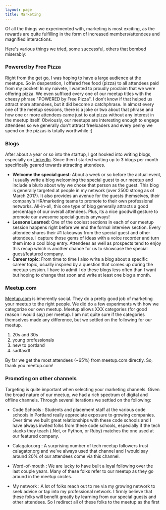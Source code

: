 ```yaml
---
layout: page
title: Marketing
---
```


Of all the things we experimented with, marketing is most exciting, as the rewards 
are quite fulfilling in the form of increased members/attendees and magnified interactions.

Here's various things we tried, some successful, others that bombed miserably:

### Powered by Free Pizza
Right from the get go, I was hoping to have a large audience at the meetups.  So in
desperation, I offered free food (pizza) to all attendees paid from my pocket!
In my naivete, I wanted to proudly proclaim that we were offering pizza.  We even
suffixed every one of our meetup titles with the cheesy phrase "POWERED by Free Pizza".
I don't know if that helped us attract more attendees, but it did become a catchphrase.
In almost every one of the meetup sessions, there is a joke or two about that phrase 
and how one or more attendees came just to eat pizza without any interest in the meetup itself.
Obviously, our meetups are interesting enough to engage attendees so we generally don't attract
freeloaders and every penny we spend on the pizzas is totally worthwhile :)

### Blogs
After about a year or so into the startup, I got hooked into writing blogs, especially
on [LinkedIn](http://www.linkedin.com).  Since then I started writing up to 3 blogs per month
specifically geared towards attracting attendees.

* **Welcome the special guest**: About a week or so before the actual event, I usually write a
blog welcoming the special guest to our meetup and include a blurb about why we chose that person as the guest.  This blog is generally targeted at people in my network (over 2500 strong as of March 2017).  It also provides an avenue for the guests themselves, their company's HR/marketing teams to promote to their own professional networks.  All-in-all, this one type of blog generally attracts a good percentage of our overall attendees.  Plus, its a nice goodwill gesture to promote our awesome special guests anyways!
* **Lessons Learned**: One of the coolest sections in each of our meetup session happens right before we end the formal interview section.  Every attendee shares their #1 takeaway from the 
special guest and other attendees.  I capture those gems of ideas with a voice recorder and turn
them into a cool blog entry.  Attendees as well as prospects tend to enjoy this recap which is
another chance for us to showcase the special guest/featured company.
* **Career topic**: From time to time I also write a blog about a specific career topic,
usually inspired by a question that comes up during the meetup session.  I have to admit I do
these blogs less often than I want but hoping to change that soon and write at least one 
blog a month.

### Meetup.com
[Meetup.com](http://www.meetup.com) is inherently social.  They do a pretty good job of 
marketing your meetup to the right people.  We did do a few experiments with how we categorize
our own meetup.  Meetup allows XXX categories (for good reason I would say) per meetup.  I am not quite sure if the categories themselves made any difference, but we settled on the following for our meetup.

1. 20s and 30s
2. young professionals
3. new to portland
4. sadfasdf

By far we get the most attendees (~65%) from meetup.com directly.  So, thank you meetup.com!

### Promoting on other channels
Targeting is quite important when selecting your marketing channels.  Given the broad nature of our meetup, we had a rich spectrum of digital and offline channels.  Through several iterations we settled on the following:

* Code Schools : Students and placement staff at the various code schools in Portland really appreciate exposure to growing companies.  Over time we built great relationships with these code schools and I have always invited folks from these code schools, especially if the tech stacks they teach (.Net, or Python, or Ruby) matches the one used at our featured company.

* Calagator.org : A surprising number of tech meetup followers trust calagator.org and we've always used that channel and I would say around 20% of our attendees come via this channel.

* Word-of-mouth : We are lucky to have built a loyal following over the last couple years.  Many of these folks refer to our meetup as they go around in the meetup circles.

* My network : A lot of folks reach out to me via my growing network to seek advice or tap into my professional network.  I firmly believe that these folks will benefit greatly by learning from our special guests and other attendees.  So I redirect all of these folks to the meetup as the first   
